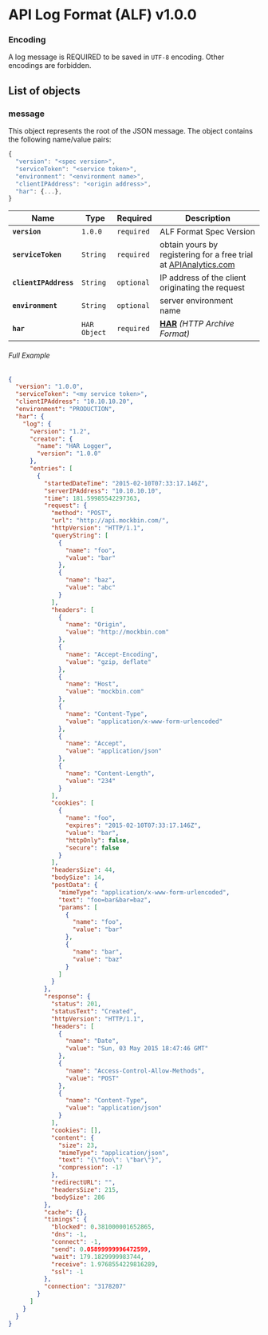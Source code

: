 # API Log Format (ALF) v1.0.0

### Encoding

A log message is REQUIRED to be saved in `UTF-8` encoding. Other encodings are forbidden.

## List of objects

### message

This object represents the root of the JSON message. The object contains the following name/value pairs:

```js
{
  "version": "<spec version>",
  "serviceToken": "<service token>",
  "environment": "<environment name>",
  "clientIPAddress": "<origin address>",
  "har": {...},
}
```

| Name                  | Type                            | Required   | Description                                                                        |
| --------------------- | ------------------------------- | ---------- | ---------------------------------------------------------------------------------- |
| **`version`**         | `1.0.0`                         | `required` | ALF Format Spec Version                                                            |
| **`serviceToken`**    | `String`                        | `required` | obtain yours by registering for a free trial at [APIAnalytics.com][analytics-url]  |
| **`clientIPAddress`** | `String`                        | `optional` | IP address of the client originating the request                                   |
| **`environment`**     | `String`                        | `optional` | server environment name                                                            |
| **`har`**             | `HAR Object`                    | `required` | [**HAR**][har-spec] *(HTTP Archive Format)*                                        |

###### Full Example

```json
{
  "version": "1.0.0",
  "serviceToken": "<my service token>",
  "clientIPAddress": "10.10.10.20",
  "environment": "PRODUCTION",
  "har": {
    "log": {
      "version": "1.2",
      "creator": {
        "name": "HAR Logger",
        "version": "1.0.0"
      },
      "entries": [
        {
          "startedDateTime": "2015-02-10T07:33:17.146Z",
          "serverIPAddress": "10.10.10.10",
          "time": 181.59985542297363,
          "request": {
            "method": "POST",
            "url": "http://api.mockbin.com/",
            "httpVersion": "HTTP/1.1",
            "queryString": [
              {
                "name": "foo",
                "value": "bar"
              },
              {
                "name": "baz",
                "value": "abc"
              }
            ],
            "headers": [
              {
                "name": "Origin",
                "value": "http://mockbin.com"
              },
              {
                "name": "Accept-Encoding",
                "value": "gzip, deflate"
              },
              {
                "name": "Host",
                "value": "mockbin.com"
              },
              {
                "name": "Content-Type",
                "value": "application/x-www-form-urlencoded"
              },
              {
                "name": "Accept",
                "value": "application/json"
              },
              {
                "name": "Content-Length",
                "value": "234"
              }
            ],
            "cookies": [
              {
                "name": "foo",
                "expires": "2015-02-10T07:33:17.146Z",
                "value": "bar",
                "httpOnly": false,
                "secure": false
              }
            ],
            "headersSize": 44,
            "bodySize": 14,
            "postData": {
              "mimeType": "application/x-www-form-urlencoded",
              "text": "foo=bar&bar=baz",
              "params": [
                {
                  "name": "foo",
                  "value": "bar"
                },
                {
                  "name": "bar",
                  "value": "baz"
                }
              ]
            }
          },
          "response": {
            "status": 201,
            "statusText": "Created",
            "httpVersion": "HTTP/1.1",
            "headers": [
              {
                "name": "Date",
                "value": "Sun, 03 May 2015 18:47:46 GMT"
              },
              {
                "name": "Access-Control-Allow-Methods",
                "value": "POST"
              },
              {
                "name": "Content-Type",
                "value": "application/json"
              }
            ],
            "cookies": [],
            "content": {
              "size": 23,
              "mimeType": "application/json",
              "text": "{\"foo\": \"bar\"}",
              "compression": -17
            },
            "redirectURL": "",
            "headersSize": 215,
            "bodySize": 286
          },
          "cache": {},
          "timings": {
            "blocked": 0.381000001652865,
            "dns": -1,
            "connect": -1,
            "send": 0.05899999996472599,
            "wait": 179.1829999983744,
            "receive": 1.9768554229816289,
            "ssl": -1
          },
          "connection": "3178207"
        }
      ]
    }
  }
}
```

[analytics-url]: http://apianalytics.com "API Analytics"
[har-spec]: http://www.softwareishard.com/blog/har-12-spec/ "Har Specification"
[example]: #full-example "Example ALF Object"
